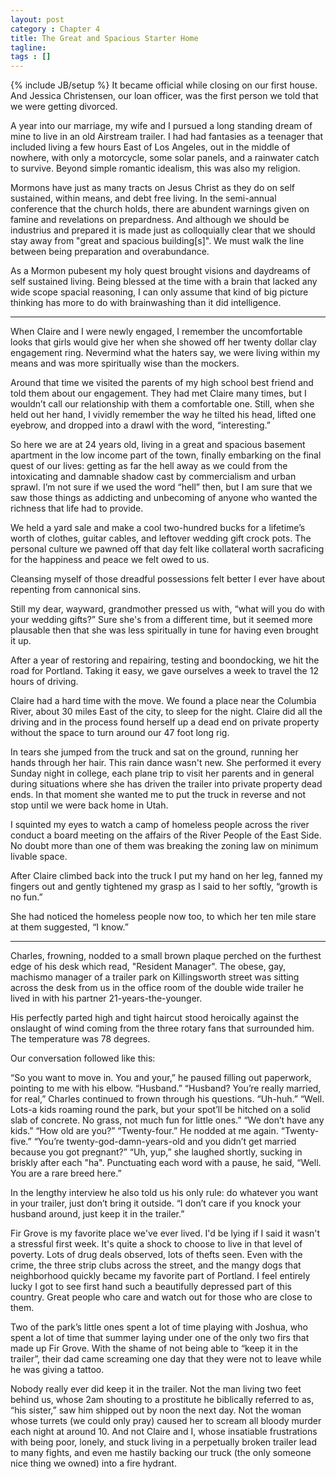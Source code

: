 ```yaml
---
layout: post
category : Chapter 4
title: The Great and Spacious Starter Home
tagline:
tags : []
---
```

{% include JB/setup %}
It became official while closing on our first house. And Jessica Christensen, our loan officer, was the first person we told that we were getting divorced.

A year into our marriage, my wife and I pursued a long standing dream of mine to live in an old Airstream trailer. I had had fantasies as a teenager that included living a few hours East of Los Angeles, out in the middle of nowhere, with only a motorcycle, some solar panels, and a rainwater catch to survive. Beyond simple romantic idealism, this was also my religion.

Mormons have just as many tracts on Jesus Christ as they do on self sustained, within means, and debt free living. In the semi-annual conference that the church holds, there are abundent warnings given on famine and revelations on prepardness. And although we should be industrius and prepared it is made just as colloquially clear that we should stay away from "great and spacious building[s]". We must walk the line between being preparation and overabundance. 

As a Mormon pubesent my holy quest brought visions and daydreams of self sustained living. Being blessed at the time with a brain that lacked any wide scope spacial reasoning, I can only assume that kind of big picture thinking has more to do with brainwashing than it did intelligence.

-------

When Claire and I were newly engaged, I remember the uncomfortable looks that girls would give her when she showed off her twenty dollar clay engagement ring. Nevermind what the haters say, we were living within my means and was more spiritually wise than the mockers.

Around that time we visited the parents of my high school best friend and told them about our engagement. They had met Claire many times, but I wouldn’t call our relationship with them a comfortable one. Still, when she held out her hand, I vividly remember the way he tilted his head, lifted one eyebrow, and dropped into a drawl with the word, “interesting.”

So here we are at 24 years old, living in a great and spacious basement apartment in the low income part of the town, finally embarking on the final quest of our lives: getting as far the hell away as we could from the intoxicating and damnable shadow cast by commercialism and urban sprawl. I’m not sure if we used the word “hell” then, but I am sure that we saw those things as addicting and unbecoming of anyone who wanted the richness that life had to provide.

We held a yard sale and make a cool two-hundred bucks for a lifetime’s worth of clothes, guitar cables, and leftover wedding gift crock pots. The personal culture we pawned off that day felt like collateral worth sacraficing for the happiness and peace we felt owed to us.

Cleansing myself of those dreadful possessions felt better I ever have about repenting from cannonical sins.

Still my dear, wayward, grandmother pressed us with, “what will you do with your wedding gifts?” Sure she's from a different time, but it seemed more plausable then that she was less spiritually in tune for having even brought it up.

After a year of restoring and repairing, testing and boondocking, we hit the road for Portland. Taking it easy, we gave ourselves a week to travel the 12 hours of driving.

Claire had a hard time with the move. We found a place near the Columbia River, about 30 miles East of the city, to sleep for the night. Claire did all the driving and in the process found herself up a dead end on private property without the space to turn around our 47 foot long rig.

In tears she jumped from the truck and sat on the ground, running her hands through her hair. This rain dance wasn't new. She performed it every Sunday night in college, each plane trip to visit her parents and in general during situations where she has driven the trailer into private property dead ends. In that moment she wanted me to put the truck in reverse and not stop until we were back home in Utah.

I squinted my eyes to watch a camp of homeless people across the river conduct a board meeting on the affairs of the River People of the East Side. No doubt more than one of them was breaking the zoning law on minimum livable space.

After Claire climbed back into the truck I put my hand on her leg, fanned my fingers out and gently tightened my grasp as I said to her softly, “growth is no fun.”

She had noticed the homeless people now too, to which her ten mile stare at them suggested, “I know.” 

---

Charles, frowning, nodded to a small brown plaque perched on the furthest edge of his desk which read, "Resident Manager". The obese, gay, machismo manager of a trailer park on Killingsworth street was sitting across the desk from us in the office room of the double wide trailer he lived in with his partner 21-years-the-younger.

His perfectly parted high and tight haircut stood heroically against the onslaught of wind coming from the three rotary fans that surrounded him. The temperature was 78 degrees.

Our conversation followed like this:

“So you want to move in. You and your,” he paused filling out paperwork, pointing to me with his elbow.
“Husband.”
“Husband? You’re really married, for real,” Charles continued to frown through his questions.
“Uh-huh.”
“Well. Lots-a kids roaming round the park, but your spot’ll be hitched on a solid slab of concrete. No grass, not much fun for little ones.”
“We don’t have any kids.”
“How old are you?”
“Twenty-four.”
He nodded at me again.
“Twenty-five.”
“You’re twenty-god-damn-years-old and you didn’t get married because you got pregnant?”
“Uh, yup,” she laughed shortly, sucking in briskly after each "ha".
Punctuating each word with a pause, he said, “Well. You are a rare breed here.”

In the lengthy interview he also told us his only rule: do whatever you want in your trailer, just don’t bring it outside. “I don’t care if you knock your husband around, just keep it in the trailer.”

Fir Grove is my favorite place we've ever lived. I'd be lying if I said it wasn't a stressful first week. It's quite a shock to choose to live in that level of poverty. Lots of drug deals observed, lots of thefts seen. Even with the crime, the three strip clubs across the street, and the mangy dogs that neighborhood quickly became my favorite part of Portland. I feel entirely lucky I got to see first hand such a beautifully depressed part of this country. Great people who care and watch out for those who are close to them.

Two of the park’s little ones spent a lot of time playing with Joshua, who spent a lot of time that summer laying under one of the only two firs that made up Fir Grove. With the shame of not being able to “keep it in the trailer”, their dad came screaming one day that they were not to leave while he was giving a tattoo.

Nobody really ever did keep it in the trailer. Not the man living two feet behind us, whose 2am shouting to a prostitute he biblically referred to as, “his sister,” saw him shipped out by noon the next day. Not the woman whose turrets (we could only pray) caused her to scream all bloody murder each night at around 10. And not Claire and I, whose insatiable frustrations with being poor, lonely, and stuck living in a perpetually broken trailer lead to many fights, and even me hastily backing our truck (the only someone nice thing we owned) into a fire hydrant.
